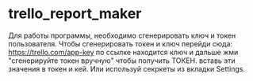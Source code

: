 # trello_report_maker
Для работы программы, необходимо сгенерировать ключ и токен пользователя. Чтобы сгенерировать токен и ключ перейди сюда: https://trello.com/app-key по ссылке находится ключ и дальше жми "сгенерируйте токен вручную"  чтобы получить ТОКЕН. вставь эти значения в токен и кей. Или используй секркеты из вкладки Settings.
